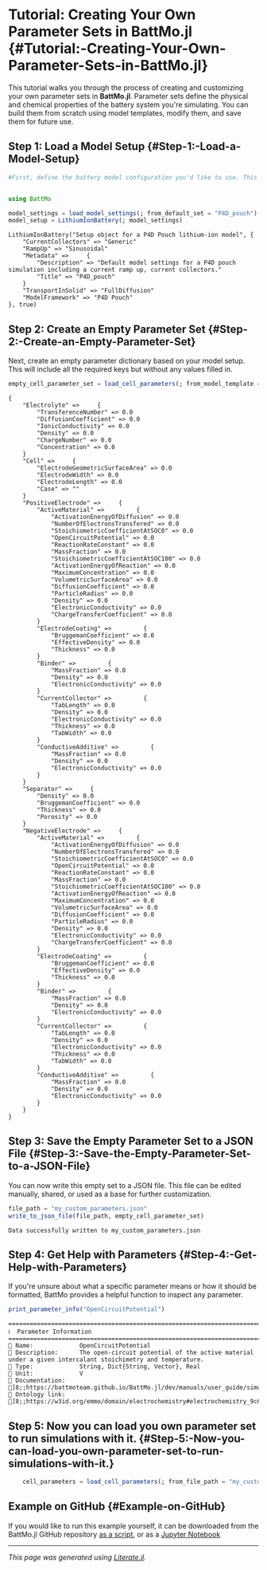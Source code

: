 


# Tutorial: Creating Your Own Parameter Sets in BattMo.jl {#Tutorial:-Creating-Your-Own-Parameter-Sets-in-BattMo.jl}

This tutorial walks you through the process of creating and customizing your own parameter sets in **BattMo.jl**. Parameter sets define the physical and chemical properties of the battery system you&#39;re simulating. You can build them from scratch using model templates, modify them, and save them for future use.

## Step 1: Load a Model Setup {#Step-1:-Load-a-Model-Setup}

```julia
#First, define the battery model configuration you'd like to use. This will serve as the template for generating your parameter set. BattMo includes several default setups to choose from.


using BattMo

model_settings = load_model_settings(; from_default_set = "P4D_pouch")
model_setup = LithiumIonBattery(; model_settings)
```


```ansi
LithiumIonBattery("Setup object for a P4D Pouch lithium-ion model", {
    "CurrentCollectors" => "Generic"
    "RampUp" => "Sinusoidal"
    "Metadata" =>     {
        "Description" => "Default model settings for a P4D pouch simulation including a current ramp up, current collectors."
        "Title" => "P4D_pouch"
    }
    "TransportInSolid" => "FullDiffusion"
    "ModelFramework" => "P4D Pouch"
}, true)
```


## Step 2: Create an Empty Parameter Set {#Step-2:-Create-an-Empty-Parameter-Set}

Next, create an empty parameter dictionary based on your model setup. This will include all the required keys but without any values filled in.

```julia
empty_cell_parameter_set = load_cell_parameters(; from_model_template = model_setup)
```


```ansi
{
    "Electrolyte" =>     {
        "TransferenceNumber" => 0.0
        "DiffusionCoefficient" => 0.0
        "IonicConductivity" => 0.0
        "Density" => 0.0
        "ChargeNumber" => 0.0
        "Concentration" => 0.0
    }
    "Cell" =>     {
        "ElectrodeGeometricSurfaceArea" => 0.0
        "ElectrodeWidth" => 0.0
        "ElectrodeLength" => 0.0
        "Case" => ""
    }
    "PositiveElectrode" =>     {
        "ActiveMaterial" =>         {
            "ActivationEnergyOfDiffusion" => 0.0
            "NumberOfElectronsTransfered" => 0.0
            "StoichiometricCoefficientAtSOC0" => 0.0
            "OpenCircuitPotential" => 0.0
            "ReactionRateConstant" => 0.0
            "MassFraction" => 0.0
            "StoichiometricCoefficientAtSOC100" => 0.0
            "ActivationEnergyOfReaction" => 0.0
            "MaximumConcentration" => 0.0
            "VolumetricSurfaceArea" => 0.0
            "DiffusionCoefficient" => 0.0
            "ParticleRadius" => 0.0
            "Density" => 0.0
            "ElectronicConductivity" => 0.0
            "ChargeTransferCoefficient" => 0.0
        }
        "ElectrodeCoating" =>         {
            "BruggemanCoefficient" => 0.0
            "EffectiveDensity" => 0.0
            "Thickness" => 0.0
        }
        "Binder" =>         {
            "MassFraction" => 0.0
            "Density" => 0.0
            "ElectronicConductivity" => 0.0
        }
        "CurrentCollector" =>         {
            "TabLength" => 0.0
            "Density" => 0.0
            "ElectronicConductivity" => 0.0
            "Thickness" => 0.0
            "TabWidth" => 0.0
        }
        "ConductiveAdditive" =>         {
            "MassFraction" => 0.0
            "Density" => 0.0
            "ElectronicConductivity" => 0.0
        }
    }
    "Separator" =>     {
        "Density" => 0.0
        "BruggemanCoefficient" => 0.0
        "Thickness" => 0.0
        "Porosity" => 0.0
    }
    "NegativeElectrode" =>     {
        "ActiveMaterial" =>         {
            "ActivationEnergyOfDiffusion" => 0.0
            "NumberOfElectronsTransfered" => 0.0
            "StoichiometricCoefficientAtSOC0" => 0.0
            "OpenCircuitPotential" => 0.0
            "ReactionRateConstant" => 0.0
            "MassFraction" => 0.0
            "StoichiometricCoefficientAtSOC100" => 0.0
            "ActivationEnergyOfReaction" => 0.0
            "MaximumConcentration" => 0.0
            "VolumetricSurfaceArea" => 0.0
            "DiffusionCoefficient" => 0.0
            "ParticleRadius" => 0.0
            "Density" => 0.0
            "ElectronicConductivity" => 0.0
            "ChargeTransferCoefficient" => 0.0
        }
        "ElectrodeCoating" =>         {
            "BruggemanCoefficient" => 0.0
            "EffectiveDensity" => 0.0
            "Thickness" => 0.0
        }
        "Binder" =>         {
            "MassFraction" => 0.0
            "Density" => 0.0
            "ElectronicConductivity" => 0.0
        }
        "CurrentCollector" =>         {
            "TabLength" => 0.0
            "Density" => 0.0
            "ElectronicConductivity" => 0.0
            "Thickness" => 0.0
            "TabWidth" => 0.0
        }
        "ConductiveAdditive" =>         {
            "MassFraction" => 0.0
            "Density" => 0.0
            "ElectronicConductivity" => 0.0
        }
    }
}
```


## Step 3: Save the Empty Parameter Set to a JSON File {#Step-3:-Save-the-Empty-Parameter-Set-to-a-JSON-File}

You can now write this empty set to a JSON file. This file can be edited manually, shared, or used as a base for further customization.

```julia
file_path = "my_custom_parameters.json"
write_to_json_file(file_path, empty_cell_parameter_set)
```


```ansi
Data successfully written to my_custom_parameters.json
```


## Step 4: Get Help with Parameters {#Step-4:-Get-Help-with-Parameters}

If you&#39;re unsure about what a specific parameter means or how it should be formatted, BattMo provides a helpful function to inspect any parameter.

```julia
print_parameter_info("OpenCircuitPotential")
```


```ansi
================================================================================
ℹ️  Parameter Information
================================================================================
🔹 Name:         	OpenCircuitPotential
🔹 Description:		The open-circuit potential of the active material under a given intercalant stoichimetry and temperature.
🔹 Type:         	String, Dict{String, Vector}, Real
🔹 Unit:         	V
🔹 Documentation:	]8;;https://battmoteam.github.io/BattMo.jl/dev/manuals/user_guide/simulation_dependent_input\visit]8;;\
🔹 Ontology link:	]8;;https://w3id.org/emmo/domain/electrochemistry#electrochemistry_9c657fdc_b9d3_4964_907c_f9a6e8c5f52b\visit]8;;\
```


## Step 5: Now you can load you own parameter set to run simulations with it. {#Step-5:-Now-you-can-load-you-own-parameter-set-to-run-simulations-with-it.}

```julia
	cell_parameters = load_cell_parameters(; from_file_path = "my_custom_parameters.json")
```


## Example on GitHub {#Example-on-GitHub}

If you would like to run this example yourself, it can be downloaded from the BattMo.jl GitHub repository [as a script](https://github.com/BattMoTeam/BattMo.jl/blob/main/examples/5_create_parameter_sets.jl), or as a [Jupyter Notebook](https://github.com/BattMoTeam/BattMo.jl/blob/gh-pages/dev/final_site/notebooks/5_create_parameter_sets.ipynb)


---


_This page was generated using [Literate.jl](https://github.com/fredrikekre/Literate.jl)._
